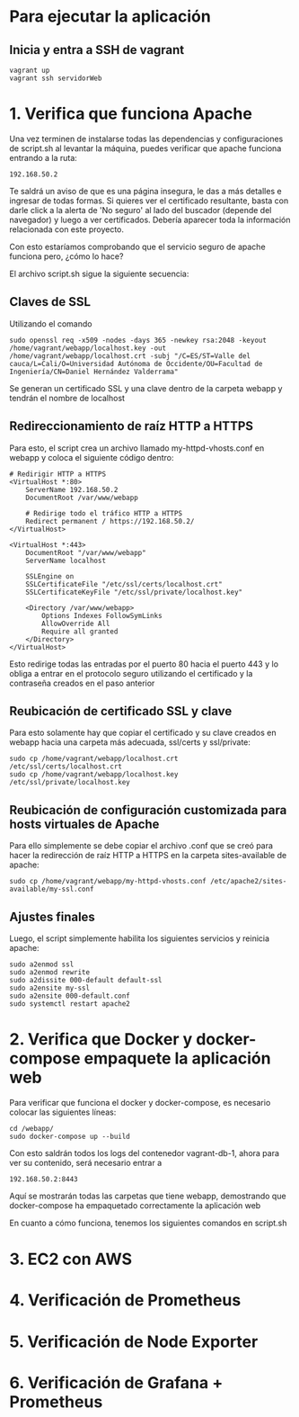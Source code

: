 # Para ejecutar la aplicación

## Inicia y entra a SSH de vagrant

```
vagrant up
vagrant ssh servidorWeb
```

# 1. Verifica que funciona Apache

Una vez terminen de instalarse todas las dependencias y configuraciones de script.sh al levantar la máquina, puedes verificar que apache funciona entrando a la ruta:
```
192.168.50.2
```
Te saldrá un aviso de que es una página insegura, le das a más detalles e ingresar de todas formas. Si quieres ver el certificado resultante, basta con darle click a la alerta de 'No seguro' al lado del buscador (depende del navegador) y luego a ver certificados. Debería aparecer toda la información relacionada con este proyecto.

Con esto estaríamos comprobando que el servicio seguro de apache funciona pero, ¿cómo lo hace?

El archivo script.sh sigue la siguiente secuencia:

## Claves de SSL

Utilizando el comando
```
sudo openssl req -x509 -nodes -days 365 -newkey rsa:2048 -keyout /home/vagrant/webapp/localhost.key -out /home/vagrant/webapp/localhost.crt -subj "/C=ES/ST=Valle del cauca/L=Cali/O=Universidad Autónoma de Occidente/OU=Facultad de Ingeniería/CN=Daniel Hernández Valderrama"
```
Se generan un certificado SSL y una clave dentro de la carpeta webapp y tendrán el nombre de localhost

## Redireccionamiento de raíz HTTP a HTTPS

Para esto, el script crea un archivo llamado my-httpd-vhosts.conf en webapp y coloca el siguiente código dentro:
```
# Redirigir HTTP a HTTPS
<VirtualHost *:80>
    ServerName 192.168.50.2
    DocumentRoot /var/www/webapp

    # Redirige todo el tráfico HTTP a HTTPS
    Redirect permanent / https://192.168.50.2/
</VirtualHost>

<VirtualHost *:443>
    DocumentRoot "/var/www/webapp"
    ServerName localhost

    SSLEngine on
    SSLCertificateFile "/etc/ssl/certs/localhost.crt"
    SSLCertificateKeyFile "/etc/ssl/private/localhost.key"

    <Directory /var/www/webapp>
        Options Indexes FollowSymLinks
        AllowOverride All
        Require all granted
    </Directory>
</VirtualHost>
```

Esto redirige todas las entradas por el puerto 80 hacia el puerto 443 y lo obliga a entrar en el protocolo seguro utilizando el certificado y la contraseña creados en el paso anterior

## Reubicación de certificado SSL y clave

Para esto solamente hay que copiar el certificado y su clave creados en webapp hacia una carpeta más adecuada, ssl/certs y ssl/private:
```
sudo cp /home/vagrant/webapp/localhost.crt /etc/ssl/certs/localhost.crt
sudo cp /home/vagrant/webapp/localhost.key /etc/ssl/private/localhost.key
```

## Reubicación de configuración customizada para hosts virtuales de Apache

Para ello simplemente se debe copiar el archivo .conf que se creó para hacer la redirección de raíz HTTP a HTTPS en la carpeta sites-available de apache:
```
sudo cp /home/vagrant/webapp/my-httpd-vhosts.conf /etc/apache2/sites-available/my-ssl.conf
```

## Ajustes finales

Luego, el script simplemente habilita los siguientes servicios y reinicia apache:
```
sudo a2enmod ssl
sudo a2enmod rewrite
sudo a2dissite 000-default default-ssl
sudo a2ensite my-ssl
sudo a2ensite 000-default.conf
sudo systemctl restart apache2
```

# 2. Verifica que Docker y docker-compose empaquete la aplicación web

Para verificar que funciona el docker y docker-compose, es necesario colocar las siguientes líneas:
```
cd /webapp/
sudo docker-compose up --build
```

Con esto saldrán todos los logs del contenedor vagrant-db-1, ahora para ver su contenido, será necesario entrar a
```
192.168.50.2:8443
```

Aquí se mostrarán todas las carpetas que tiene webapp, demostrando que docker-compose ha empaquetado correctamente la aplicación web

En cuanto a cómo funciona, tenemos los siguientes comandos en script.sh

## 

# 3. EC2 con AWS

# 4. Verificación de Prometheus

# 5. Verificación de Node Exporter

# 6. Verificación de Grafana + Prometheus
